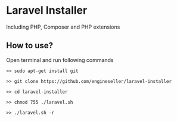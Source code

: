 # Laravel Installer
Including PHP, Composer and PHP extensions

## How to use?
Open terminal and run following commands
```
>> sudo apt-get install git
```
```
>> git clone https://github.com/engineseller/laravel-installer
```
```
>> cd laravel-installer
```
```
>> chmod 755 ./laravel.sh
```
```
>> ./laravel.sh -r
```
